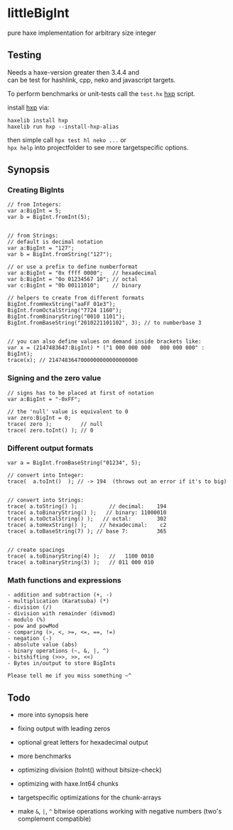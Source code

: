 # littleBigInt
pure haxe implementation for arbitrary size integer
  
  
## Testing

Needs a haxe-version greater then 3.4.4 and  
can be test for hashlink, cpp, neko and javascript targets.  
  
To perform benchmarks or unit-tests call the `test.hx` [hxp](https://lib.haxe.org/p/hxp) script. 
  
install [hxp](https://lib.haxe.org/p/hxp) via:
```
haxelib install hxp
haxelib run hxp --install-hxp-alias
```

then simple call `hpx test hl neko ...` or  
`hpx help` into projectfolder to see more targetspecific options.
  
  
## Synopsis


### Creating BigInts
```
// from Integers:
var a:BigInt = 5;
var b = BigInt.fromInt(5);


// from Strings:
// default is decimal notation
var a:BigInt = "127";
var b = BigInt.fromString("127");

// or use a prefix to define numberformat
var a:BigInt = "0x ffff 0000";   // hexadecimal
var b:BigInt = "0o 01234567 10"; // octal
var c:BigInt = "0b 00111010";    // binary  

// helpers to create from different formats
BigInt.fromHexString("aaFF 01e3");
BigInt.fromOctalString("7724 1160");
BigInt.fromBinaryString("0010 1101");
BigInt.fromBaseString("2010221101102", 3); // to numberbase 3


// you can also define values on demand inside brackets like:
var x = (2147483647:BigInt) * ("1 000 000 000   000 000 000" : BigInt);
trace(x); // 2147483647000000000000000000
```


### Signing and the zero value
```
// signs has to be placed at first of notation
var a:BigInt = "-0xFF";

// the 'null' value is equivalent to 0
var zero:BigInt = 0;
trace( zero );         // null
trace( zero.toInt() ); // 0
```


### Different output formats
```
var a = BigInt.fromBaseString("01234", 5);

// convert into Integer: 
trace(  a.toInt()  ); // -> 194  (throws out an error if it's to big)


// convert into Strings:
trace( a.toString() );          // decimal:    194
trace( a.toBinaryString() );   // binary: 11000010
trace( a.toOctalString() );   // octal:        302
trace( a.toHexString() );    // hexadecimal:    c2
trace( a.toBaseString(7) ); // base 7:         365


// create spacings
trace( a.toBinaryString(4) );   //   1100 0010
trace( a.toBinaryString(3) );   // 011 000 010
```


### Math functions and expressions
```
- addition and subtraction (+, -)
- multiplication (Karatsuba) (*)
- division (/)
- division with remainder (divmod)
- modulo (%)
- pow and powMod
- comparing (>, <, >=, <=, ==, !=)
- negation (-)
- absolute value (abs)
- binary operations (~, &, |, ^)
- bitshifting (>>>, >>, <<)
- Bytes in/output to store BigInts

Please tell me if you miss something ~^ 

```



## Todo

- more into synopsis here
- fixing output with leading zeros
- optional great letters for hexadecimal output

- more benchmarks
- optimizing division (toInt() without bitsize-check)
- optimizing with haxe.Int64 chunks
- targetspecific optimizations for the chunk-arrays

- make `&`, `|`, `^` bitwise operations working with negative numbers (two's complement compatible)
